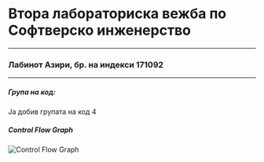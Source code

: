 # Втора лабораториска вежба по Софтверско инженерство
---
### Лабинот Азири, бр. на индекси 171092
---
##### Група на код:
Ја добив групата на код 4
<br/>
##### Control Flow Graph
<!--- Images -->
![Control Flow Graph](images/CFG.jpg.)
